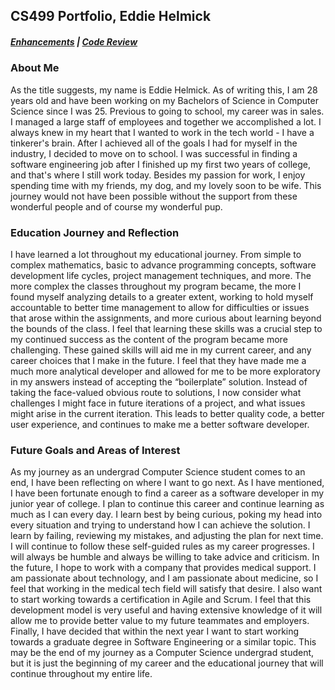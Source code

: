 ## CS499 Portfolio, Eddie Helmick

##### [Enhancements](https://edwardhelmick.github.io/Enhancements.html)  |  [Code Review](https://edwardhelmick.github.io/CodeReview.html)

### About Me
As the title suggests, my name is Eddie Helmick. As of writing this, I am 28 years old and have been working on my Bachelors of Science in Computer Science since I was 25. Previous to going to school, my career was in sales. I managed a large staff of employees and together we accomplished a lot. I always knew in my heart that I wanted to work in the tech world - I have a tinkerer's brain. After I achieved all of the goals I had for myself in the industry, I decided to move on to school. I was successful in finding a software engineering job after I finished up my first two years of college, and that's where I still work today. Besides my passion for work, I enjoy spending time with my friends, my dog, and my lovely soon to be wife. This journey would not have been possible without the support from these wonderful people and of course my wonderful pup.

### Education Journey and Reflection
I have learned a lot throughout my educational journey. From simple to complex mathematics, basic to advance programming concepts, software development life cycles, project management techniques, and more. The more complex the classes throughout my program became, the more I found myself analyzing details to a greater extent, working to hold myself accountable to better time management to allow for difficulties or issues that arose within the assignments, and more curious about learning beyond the bounds of the class. I feel that learning these skills was a crucial step to my continued success as the content of the program became more challenging. These gained skills will aid me in my current career, and any career choices that I make in the future. I feel that they have made me a much more analytical developer and allowed for me to be more exploratory in my answers instead of accepting the “boilerplate” solution. Instead of taking the face-valued obvious route to solutions, I now consider what challenges I might face in future iterations of a project, and what issues might arise in the current iteration. This leads to better quality code, a better user experience, and continues to make me a better software developer.

### Future Goals and Areas of Interest

As my journey as an undergrad Computer Science student comes to an end, I have been reflecting on where I want to go next. As I have mentioned, I have been fortunate enough to find a career as a software developer in my junior year of college. I plan to continue this career and continue learning as much as I can every day. I learn best by being curious, poking my head into every situation and trying to understand how I can achieve the solution. I learn by failing, reviewing my mistakes, and adjusting the plan for next time. I will continue to follow these self-guided rules as my career progresses. I will always be humble and always be willing to take advice and criticism. In the future, I hope to work with a company that provides medical support. I am passionate about technology, and I am passionate about medicine, so I feel that working in the medical tech field will satisfy that desire. I also want to start working towards a certification in Agile and Scrum. I feel that this development model is very useful and having extensive knowledge of it will allow me to provide better value to my future teammates and employers. Finally, I have decided that within the next year I want to start working towards a graduate degree in Software Engineering or a similar topic. This may be the end of my journey as a Computer Science undergrad student, but it is just the beginning of my career and the educational journey that will continue throughout my entire life.
